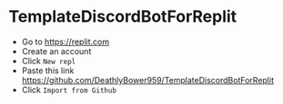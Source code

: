 # TemplateDiscordBotForReplit

- Go to https://replit.com
- Create an account
- Click `New repl`
- Paste this link <https://github.com/DeathlyBower959/TemplateDiscordBotForReplit>
- Click `Import from Github`

